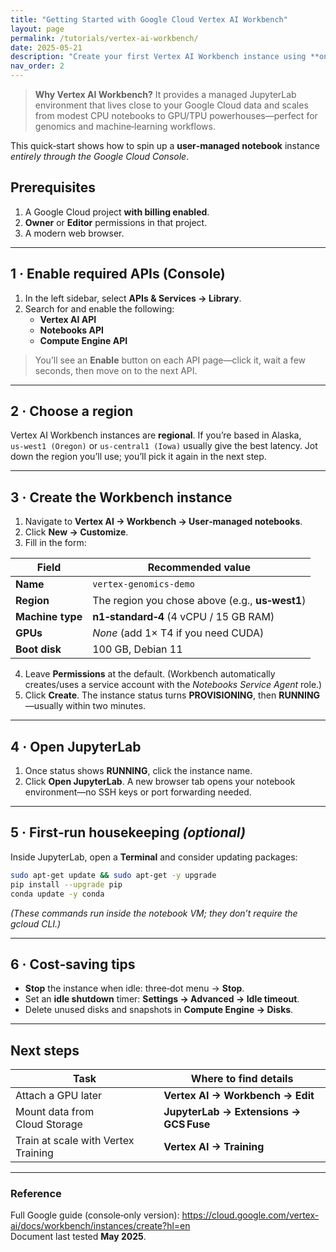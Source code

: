 ```yaml
---
title: "Getting Started with Google Cloud Vertex AI Workbench"
layout: page
permalink: /tutorials/vertex-ai-workbench/
date: 2025-05-21
description: "Create your first Vertex AI Workbench instance using **only** the Google Cloud Console—no gcloud CLI required."
nav_order: 2
---
```


> **Why Vertex AI Workbench?** It provides a managed JupyterLab environment that lives close to your Google Cloud data and scales from modest CPU notebooks to GPU/TPU powerhouses—perfect for genomics and machine‑learning workflows.

This quick‑start shows how to spin up a **user‑managed notebook** instance *entirely through the Google Cloud Console*.

## Prerequisites

1. A Google Cloud project **with billing enabled**.
2. **Owner** or **Editor** permissions in that project.
3. A modern web browser.

---

## 1 · Enable required APIs (Console)

1. In the left sidebar, select **APIs & Services → Library**.
2. Search for and enable the following:
   - **Vertex AI API**
   - **Notebooks API**
   - **Compute Engine API**

> You’ll see an **Enable** button on each API page—click it, wait a few seconds, then move on to the next API.

---

## 2 · Choose a region

Vertex AI Workbench instances are **regional**. If you’re based in Alaska, `us‑west1 (Oregon)` or `us‑central1 (Iowa)` usually give the best latency. Jot down the region you’ll use; you’ll pick it again in the next step.

---

## 3 · Create the Workbench instance

1. Navigate to **Vertex AI → Workbench → User‑managed notebooks**.
2. Click **New → Customize**.
3. Fill in the form:

| Field            | Recommended value                               |
| ---------------- | ----------------------------------------------- |
| **Name**         | `vertex‑genomics‑demo`                          |
| **Region**       | The region you chose above (e.g., **us‑west1**) |
| **Machine type** | **n1‑standard‑4** (4 vCPU / 15 GB RAM)          |
| **GPUs**         | *None* (add 1× T4 if you need CUDA)             |
| **Boot disk**    | 100 GB, Debian 11                               |

4. Leave **Permissions** at the default. (Workbench automatically creates/uses a service account with the *Notebooks Service Agent* role.)
5. Click **Create**. The instance status turns **PROVISIONING**, then **RUNNING**—usually within two minutes.

---

## 4 · Open JupyterLab

1. Once status shows **RUNNING**, click the instance name.
2. Click **Open JupyterLab**. A new browser tab opens your notebook environment—no SSH keys or port forwarding needed.

---

## 5 · First‑run housekeeping *(optional)*

Inside JupyterLab, open a **Terminal** and consider updating packages:

```bash
sudo apt-get update && sudo apt-get -y upgrade
pip install --upgrade pip
conda update -y conda
```

*(These commands run inside the notebook VM; they don’t require the gcloud CLI.)*

---

## 6 · Cost‑saving tips

- **Stop** the instance when idle: three‑dot menu → **Stop**.
- Set an **idle shutdown** timer: **Settings → Advanced → Idle timeout**.
- Delete unused disks and snapshots in **Compute Engine → Disks**.

---

## Next steps

| Task                                | Where to find details                  |
| ----------------------------------- | -------------------------------------- |
| Attach a GPU later                  | **Vertex AI → Workbench → Edit**       |
| Mount data from Cloud Storage       | **JupyterLab → Extensions → GCS Fuse** |
| Train at scale with Vertex Training | **Vertex AI → Training**               |

---

### Reference

Full Google guide (console‑only version): <https://cloud.google.com/vertex-ai/docs/workbench/instances/create?hl=en>  
Document last tested **May 2025**.
